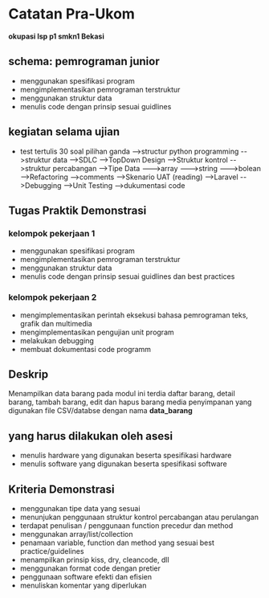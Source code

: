 # Catatan Pra-Ukom

**okupasi lsp p1 smkn1 Bekasi**

## schema: pemrograman junior

-   menggunakan spesifikasi program
-   mengimplementasikan pemrograman terstruktur
-   menggunakan struktur data
-   menulis code dengan prinsip sesuai guidlines

## kegiatan selama ujian

-   test tertulis 30 soal pilihan ganda
    -->structur python programming
    -->struktur data
    -->SDLC
    -->TopDown Design
    -->Struktur kontrol
    -->struktur percabangan
    -->Tipe Data
    --->array
    --->string
    --->bolean
    -->Refactoring
    -->comments
    -->Skenario UAT (reading)
    -->Laravel
    -->Debugging
    -->Unit Testing
    -->dukumentasi code

## Tugas Praktik Demonstrasi

### kelompok pekerjaan 1

-   menggunakan spesifikasi program
-   mengimplementasikan pemrograman terstruktur
-   menggunakan struktur data
-   menulis code dengan prinsip sesuai guidlines dan best practices

### kelompok pekerjaan 2

-   mengimplementasikan perintah eksekusi bahasa pemrograman teks, grafik dan multimedia
-   mengimplementasikan pengujian unit program
-   melakukan debugging
-   membuat dokumentasi code programm

## Deskrip

Menampilkan data barang pada modul ini terdia daftar barang, detail barang, tambah barang, edit dan hapus barang
media penyimpanan yang digunakan file CSV/databse dengan nama **data_barang**

## yang harus dilakukan oleh asesi

-   menulis hardware yang digunakan beserta spesifikasi hardware
-   menulis software yang digunakan beserta spesifikasi software

## Kriteria Demonstrasi

-   menggunakan tipe data yang sesuai
-   menunjukan penggunaan struktur kontrol percabangan atau perulangan
-   terdapat penulisan / penggunaan function precedur dan method
-   menggunakan array/list/collection
-   penamaan variable, function dan method yang sesuai best practice/guidelines
-   menampilkan prinsip kiss, dry, cleancode, dll
-   menggunakan format code dengan pretier
-   penggunaan software efekti dan efisien
-   menuliskan komentar yang diperlukan
